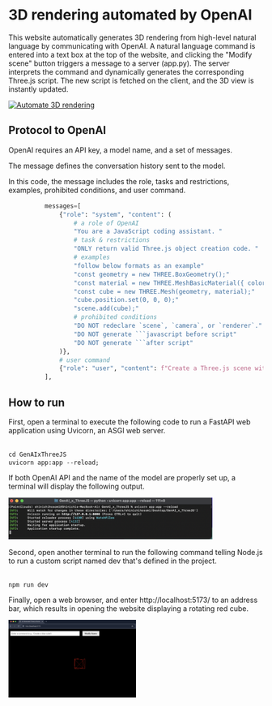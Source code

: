 # 3D rendering automated by OpenAI

This website automatically generates 3D rendering from high-level natural language by communicating with OpenAI.
A natural language command is entered into a text box at the top of the website, and clicking the "Modify scene" button triggers a message to a server (app.py). The server interprets the command and dynamically generates the corresponding Three.js script. The new script is fetched on the client, and the 3D view is instantly updated. 

[![Automate 3D rendering](https://img.youtube.com/vi/Eq8SnbMB7-o/0.jpg)](https://www.youtube.com/watch?v=Eq8SnbMB7-o)

## Protocol to OpenAI

OpenAI requires an API key, a model name, and a set of messages.

The message defines the conversation history sent to the model. 

In this code, the message includes the role, tasks and restrictions, examples, prohibited conditions, and user command.

  ```Python
            messages=[
                {"role": "system", "content": (
                    # a role of OpenAI
                    "You are a JavaScript coding assistant. "
                    # task & restrictions
                    "ONLY return valid Three.js object creation code. "
                    # examples
                    "follow below formats as an example"
                    "const geometry = new THREE.BoxGeometry();"
                    "const material = new THREE.MeshBasicMaterial({ color: 0x00ff00 });"
                    "const cube = new THREE.Mesh(geometry, material);"
                    "cube.position.set(0, 0, 0);"
                    "scene.add(cube);"
                    # prohibited conditions
                    "DO NOT redeclare `scene`, `camera`, or `renderer`."
                    "DO NOT generate ```javascript before script"
                    "DO NOT generate ```after script"
                )},
                # user command
                {"role": "user", "content": f"Create a Three.js scene with: {user_command}"}
            ],
  ```

## How to run

First, open a terminal to execute the following code to run a FastAPI web application using Uvicorn, an ASGI web server. 

<pre><code>
cd GenAIxThreeJS
uvicorn app:app --reload; 
</code></pre>

If both OpenAI API and the name of the model are properly set up, a terminal will display the following output. 

<p align="left">
  <img src="README.assets/terminal.png" width=80%/>
</p>


Second, open another terminal to run the following command telling Node.js to run a custom script named dev that's defined in the project.

<pre><code>
npm run dev
</code></pre>

Finally, open a web browser, and enter http://localhost:5173/ to an address bar, which results in opening the website displaying a rotating red cube.

<p align="left">
  <img src="README.assets/website.png" width=50%/>
</p>
  